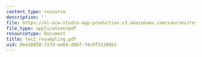 ```yaml
---
content_type: resource
description: ''
file: https://ol-ocw-studio-app-production.s3.amazonaws.com/courses/res-9-0002-statistics-and-visualization-for-data-analysis-and-inference-january-iap-2009/0ee10050727dae69d0bf74c0f53106b1_lec2_resampling.pdf
file_type: application/pdf
resourcetype: Document
title: lec2_resampling.pdf
uid: 0ee10050-727d-ae69-d0bf-74c0f53106b1
---
```

